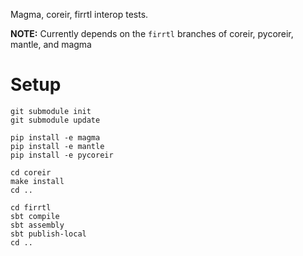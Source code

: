 Magma, coreir, firrtl interop tests.

**NOTE:** Currently depends on the `firrtl` branches of coreir, pycoreir, mantle, and magma

# Setup
```
git submodule init
git submodule update

pip install -e magma
pip install -e mantle
pip install -e pycoreir

cd coreir
make install
cd ..

cd firrtl
sbt compile
sbt assembly
sbt publish-local
cd ..
```
